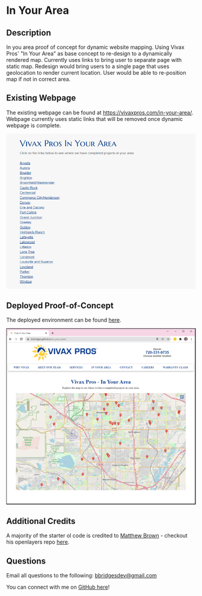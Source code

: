 # In Your Area

## Description
In you area proof of concept for dynamic website mapping. Using Vivax Pros' "In Your Area" as base concept to re-design to a dynamically rendered map. Currently uses links to bring user to separate page with static map. Redesign would bring users to a single page that uses geolocation to render current location. User would be able to re-position map if not in correct area.

## Existing Webpage
The existing webpage can be found at https://vivaxpros.com/in-your-area/. Webpage currently uses static links that will be removed once dynamic webpage is complete.

![Existing Webpage](./repo_assets/existing_webpage.PNG)

## Deployed Proof-of-Concept
The deployed environment can be found [here](https://bcbridges.github.io/in_your_area/).

![Redesigned Webpage](./repo_assets/redesigned_webpage.PNG)

## Additional Credits
A majority of the starter ol code is credited to [Matthew Brown](https://github.com/mbrown3321?tab=overview&from=2022-01-01&to=2022-01-10) - checkout his openlayers repo [here](https://github.com/mbrown3321/openlayers-react-map).

## Questions

Email all questions to the following: bbridgesdev@gmail.com

You can connect with me on [GitHub here](https://github.com/bcbridges)!
